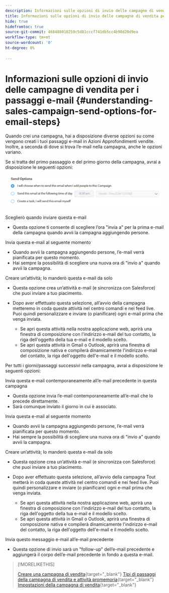 ```yaml
---
description: Informazioni sulle opzioni di invio delle campagne di vendita per i passaggi e-mail - Documenti Marketo - Documentazione del prodotto
title: Informazioni sulle opzioni di invio delle campagne di vendita per i passaggi e-mail
hide: true
hidefromtoc: true
source-git-commit: 468488010259c5d81cccf741db5cc4b98d20d9ea
workflow-type: tm+mt
source-wordcount: '0'
ht-degree: 0%

---
```


# Informazioni sulle opzioni di invio delle campagne di vendita per i passaggi e-mail {#understanding-sales-campaign-send-options-for-email-steps}

Quando crei una campagna, hai a disposizione diverse opzioni su come vengono creati i tuoi passaggi e-mail in Azioni Approfondimenti vendite. Inoltre, a seconda di dove si trova l’e-mail nella campagna, anche le opzioni variano.

Se si tratta del primo passaggio e del primo giorno della campagna, avrai a disposizione le seguenti opzioni:

![](assets/understanding-sales-campaign-send-options-for-email-steps-1.png)

Sceglierò quando inviare questa e-mail

* Questa opzione ti consente di scegliere l’ora &quot;invia a&quot; per la prima e-mail della campagna quando avvii la campagna aggiungendo persone.

Invia questa e-mail al seguente momento

* Quando avvii la campagna aggiungendo persone, l’e-mail verrà pianificata per questo momento.
* Hai sempre la possibilità di scegliere una nuova ora di &quot;invio a&quot; quando avvii la campagna.

Creare un’attività; Io manderò questa e-mail da solo

* Questa opzione crea un’attività e-mail (e sincronizza con Salesforce) che puoi inviare a tuo piacimento.
* Dopo aver effettuato questa selezione, all’avvio della campagna metteremo in coda queste attività nel centro comandi e nei feed live. Puoi quindi personalizzare e inviare (o pianificare) ogni e-mail prima che venga inviata.

   * Se apri questa attività nella nostra applicazione web, aprirà una finestra di composizione con l&#39;indirizzo e-mail del tuo contatto, la riga dell&#39;oggetto della tua e-mail e il modello scelto.
   * Se apri questa attività in Gmail o Outlook, aprirà una finestra di composizione nativa e compilerà dinamicamente l&#39;indirizzo e-mail del contatto, la riga dell&#39;oggetto dell&#39;e-mail e il modello scelto.

Per tutti i giorni/passaggi successivi nella campagna, avrai a disposizione le seguenti opzioni:

Invia questa e-mail contemporaneamente all’e-mail precedente in questa campagna

* Questa opzione invia l’e-mail contemporaneamente all’e-mail che lo precede direttamente.
* Sarà comunque inviato il giorno in cui è associato.

Invia questa e-mail al seguente momento

* Quando avvii la campagna aggiungendo persone, l’e-mail verrà pianificata per questo momento.
* Hai sempre la possibilità di scegliere una nuova ora di &quot;invio a&quot; quando avvii la campagna.

Creare un’attività; Io manderò questa e-mail da solo

* Questa opzione crea un’attività e-mail (e sincronizza con Salesforce) che puoi inviare a tuo piacimento.
* Dopo aver effettuato questa selezione, all’avvio della campagna Tout metterà in coda queste attività nel centro comandi e nei feed live. Puoi quindi personalizzare e inviare (o pianificare) ogni e-mail prima che venga inviata.

   * Se apri questa attività nella nostra applicazione web, aprirà una finestra di composizione con l&#39;indirizzo e-mail del tuo contatto, la riga dell&#39;oggetto della tua e-mail e il modello scelto.
   * Se apri questa attività in Gmail o Outlook, aprirà una finestra di composizione nativa e compilerà dinamicamente l&#39;indirizzo e-mail del contatto, la riga dell&#39;oggetto dell&#39;e-mail e il modello scelto.

Invia questo messaggio e-mail all’e-mail precedente

* Questa opzione di invio sarà un &quot;follow-up&quot; dell’e-mail precedente e aggiungerà il corpo dell’e-mail precedente in fondo a questa e-mail.

>[!MORELIKETHIS]
>
>[Creare una campagna di vendita](/help/marketo/product-docs/marketo-sales-insight/actions/campaigns/create-a-sales-campaign.md){target=&quot;_blank&quot;}
>[Tipi di passaggi della campagna di vendita e attività promemoria](/help/marketo/product-docs/marketo-sales-insight/actions/campaigns/sales-campaign-step-types-and-reminder-tasks.md){target=&quot;_blank&quot;}
>[Impostazioni della campagna di vendita](/help/marketo/product-docs/marketo-sales-insight/actions/campaigns/sales-campaign-settings.md){target=&quot;_blank&quot;}
